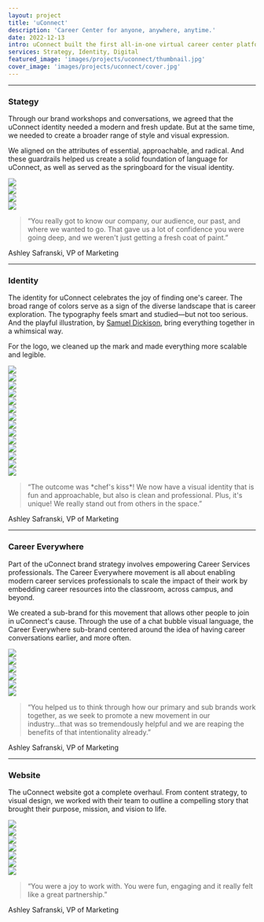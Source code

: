 ```yaml
---
layout: project
title: 'uConnect'
description: 'Career Center for anyone, anywhere, anytime.'
date: 2022-12-13
intro: uConnect built the first all-in-one virtual career center platform designed to radically improve digital student engagement. Their mission is to empower the next generation to realize their full potential by improving access to career resources, networks, and opportunities—early in their lives and throughout their careers. We worked with their team to establish a refreshed brand identity, that better aligned with their mission.
services: Strategy, Identity, Digital
featured_image: 'images/projects/uconnect/thumbnail.jpg'
cover_image: 'images/projects/uconnect/cover.jpg'
---
```


<hr class="span-12" />

<div class="span-12 md-span-6">
    <h3 class="displayLarge">Stategy</h3>
</div>

<div class="span-12 md-span-6 md-start-7">
    <p>Through our brand workshops and conversations, we agreed that the uConnect identity needed a modern and fresh update. But at the same time, we needed to create a broader range of style and visual expression.</p>
    <p>We aligned on the attributes of essential, approachable, and radical. And these guardrails helped us create a solid foundation of language for uConnect, as well as served as the springboard for the visual identity.</p>
</div>

<div class="span-12 pt1 lg-pt2">
    <img src="{{ '/images/projects/uconnect/stickies.jpg' | relative_url }}" />
</div>

<div class="span-12 sm-span-6 pt1 lg-pt2">
     <img src="{{ '/images/projects/uconnect/attributes.jpg' | relative_url }}" />
</div>
<div class="span-12 sm-span-6 pt1 lg-pt2">
    <img src="{{ '/images/projects/uconnect/scribbles.jpg' | relative_url }}" />
</div>

<div class="span-12 pt1 lg-pt2">
    <img src="{{ '/images/projects/uconnect/mission.jpg' | relative_url }}" />
</div>

<div class="span-12 md-span-10 pb6 mb6 mt10">
    <blockquote><span>“</span>You really got to know our company, our audience, our past, and where we wanted to go. That gave us a lot of confidence you were going deep, and we weren't just getting a fresh coat of paint.”</blockquote>
    <p>Ashley Safranski, VP of Marketing</p>
</div>


<hr class="span-12" />

<div class="span-12 md-span-6">
    <h3 class="displayLarge">Identity</h3>
</div>

<div class="span-12 md-span-6 md-start-7">
    <p>The identity for uConnect celebrates the joy of finding one's career. The broad range of colors serve as a sign of the diverse landscape that is career exploration. The typography feels smart and studied—but not too serious. And the playful illustration, by <a href="https://www.instagram.com/samuelrudyard/">Samuel Dickison</a>, bring everything together in a whimsical way.</p>
    <p>For the logo, we cleaned up the mark and made everything more scalable and legible.</p>
</div>

<div class="span-12 pt1 lg-pt2">
    <img src="{{ '/images/projects/uconnect/lockup.webp' | relative_url }}" />
</div>

<div class="span-12 sm-span-6 pt1 lg-pt2">
     <img src="{{ '/images/projects/uconnect/before.jpg' | relative_url }}" />
</div>
<div class="span-12 sm-span-6 pt1 lg-pt2">
    <img src="{{ '/images/projects/uconnect/after.jpg' | relative_url }}" />
</div>

<div class="span-12 pt1 lg-pt2">
    <img src="{{ '/images/projects/uconnect/guidelines.webp' | relative_url }}" />
</div>

<div class="span-12 pt1 lg-pt2">
    <img src="{{ '/images/projects/uconnect/business-cards.jpg' | relative_url }}" />
</div>

<div class="span-12 sm-span-6 pt1 lg-pt2">
     <img src="{{ '/images/projects/uconnect/bradford-1.jpg' | relative_url }}" />
</div>
<div class="span-12 sm-span-6 pt1 lg-pt2">
    <img src="{{ '/images/projects/uconnect/bradford-2.jpg' | relative_url }}" />
</div>

<div class="span-12 sm-span-6 pt1 lg-pt2">
     <img src="{{ '/images/projects/uconnect/studio-1.jpg' | relative_url }}" />
</div>
<div class="span-12 sm-span-6 pt1 lg-pt2">
    <img src="{{ '/images/projects/uconnect/studio-2.jpg' | relative_url }}" />
</div>

<div class="span-12 pt1 lg-pt2">
    <img src="{{ '/images/projects/uconnect/illustration-1.webp' | relative_url }}" />
</div>

<div class="span-12 pt1 lg-pt2">
    <img src="{{ '/images/projects/uconnect/illustration-2.webp' | relative_url }}" />
</div>

<div class="span-12 sm-span-6 pt1 lg-pt2">
     <img src="{{ '/images/projects/uconnect/values.webp' | relative_url }}" />
</div>
<div class="span-12 sm-span-6 pt1 lg-pt2">
    <img src="{{ '/images/projects/uconnect/portrait.webp' | relative_url }}" />
</div>

<div class="span-12 pt1 lg-pt2">
    <img src="{{ '/images/projects/uconnect/social.webp' | relative_url }}" />
</div>

<div class="span-12 md-span-10 pb6 mb6 mt10">
    <blockquote><span>“</span>The outcome was *chef's kiss*! We now have a visual identity that is fun and approachable, but also is clean and professional. Plus, it's unique! We really stand out from others in the space.”</blockquote>
    <p>Ashley Safranski, VP of Marketing</p>
</div>

<hr class="span-12" />

<div class="span-12 md-span-6">
    <h3 class="displayLarge">Career Everywhere</h3>
</div>

<div class="span-12 md-span-6 md-start-7">
   <p>Part of the uConnect brand strategy involves empowering Career Services professionals. The Career Everywhere movement is all about enabling modern career services professionals to scale the impact of their work by embedding career resources into the classroom, across campus, and beyond.</p>
    <p>We created a sub-brand for this movement that allows other people to join in uConnect's cause. Through the use of a chat bubble visual language, the Career Everywhere sub-brand centered around the idea of having career conversations earlier, and more often.</p>
</div>

<div class="span-12 pt1 lg-pt2">
    <img src="{{ '/images/projects/uconnect/ce-logo.webp' | relative_url }}" />
</div>

<div class="span-12 sm-span-6 pt1 lg-pt2">
     <img src="{{ '/images/projects/uconnect/sticker-pile.webp' | relative_url }}" />
</div>
<div class="span-12 sm-span-6 pt1 lg-pt2">
    <img src="{{ '/images/projects/uconnect/ce-colors.webp' | relative_url }}" />
</div>

<div class="span-12 pt1 lg-pt2">
    <img src="{{ '/images/projects/uconnect/ce-shirt.webp' | relative_url }}" />
</div>

<div class="span-12 sm-span-6 pt1 lg-pt2">
     <img src="{{ '/images/projects/uconnect/bubbles.webp' | relative_url }}" />
</div>
<div class="span-12 sm-span-6 pt1 lg-pt2">
    <img src="{{ '/images/projects/uconnect/ce-linkedin.webp' | relative_url }}" />
</div>


<div class="span-12 md-span-10 mb6 mt10">
    <blockquote><span>“</span>You helped us to think through how our primary and sub brands work together, as we seek to promote a new movement in our industry...that was so tremendously helpful and we are reaping the benefits of that intentionality already.”</blockquote>
    <p>Ashley Safranski, VP of Marketing</p>
</div>


<hr class="span-12" />

<div class="span-12 md-span-6">
    <h3 class="displayLarge">Website</h3>
</div>

<div class="span-12 md-span-6 md-start-7">
   <p>The uConnect website got a complete overhaul. From content strategy, to visual design, we worked with their team to outline a compelling story that brought their purpose, mission, and vision to life.</p>
</div>

<div class="span-12 pt1 lg-pt2">
    <img src="{{ '/images/projects/uconnect/lofi.webp' | relative_url }}" />
</div>

<div class="span-12 sm-span-6 pt1 lg-pt2">
     <img src="{{ '/images/projects/uconnect/hifi-1.webp' | relative_url }}" />
</div>
<div class="span-12 sm-span-6 pt1 lg-pt2">
    <img src="{{ '/images/projects/uconnect/hifi-2.webp' | relative_url }}" />
</div>

<div class="span-12 pt1 lg-pt2">
    <img src="{{ '/images/projects/uconnect/home-mock.webp' | relative_url }}" />
</div>

<div class="span-12 sm-span-6 pt1 lg-pt2">
     <img src="{{ '/images/projects/uconnect/mobile-1.webp' | relative_url }}" />
</div>
<div class="span-12 sm-span-6 pt1 lg-pt2">
    <img src="{{ '/images/projects/uconnect/mobile-2.webp' | relative_url }}" />
</div>

<div class="span-12 pt1 lg-pt2">
    <img src="{{ '/images/projects/uconnect/sub-pages.webp' | relative_url }}" />
</div>


<div class="span-12 md-span-10 mt10">
    <blockquote><span>“</span>You were a joy to work with. You were fun, engaging and it really felt like a great partnership.”</blockquote>
    <p>Ashley Safranski, VP of Marketing</p>
</div>

